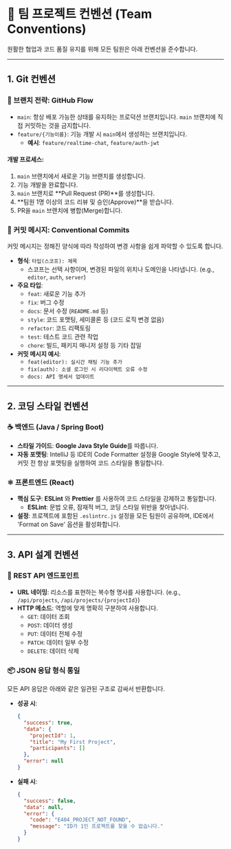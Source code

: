 # 📜 팀 프로젝트 컨벤션 (Team Conventions)

원활한 협업과 코드 품질 유지를 위해 모든 팀원은 아래 컨벤션을 준수합니다.

---

## 1. Git 컨벤션

### 🌳 브랜치 전략: GitHub Flow

* `main`: 항상 배포 가능한 상태를 유지하는 프로덕션 브랜치입니다. `main` 브랜치에 직접 커밋하는 것을 금지합니다.
* `feature/{기능이름}`: 기능 개발 시 `main`에서 생성하는 브랜치입니다.
    * **예시**: `feature/realtime-chat`, `feature/auth-jwt`

#### 개발 프로세스:

1.  `main` 브랜치에서 새로운 기능 브랜치를 생성합니다.
2.  기능 개발을 완료합니다.
3.  `main` 브랜치로 **Pull Request (PR)**를 생성합니다.
4.  **팀원 1명 이상의 코드 리뷰 및 승인(Approve)**을 받습니다.
5.  PR을 `main` 브랜치에 병합(Merge)합니다.

### 💬 커밋 메시지: Conventional Commits

커밋 메시지는 정해진 양식에 따라 작성하여 변경 사항을 쉽게 파악할 수 있도록 합니다.

* **형식**: `타입(스코프): 제목`
    * 스코프는 선택 사항이며, 변경된 파일의 위치나 도메인을 나타냅니다. (e.g., `editor`, `auth`, `server`)
* **주요 타입**:
    * `feat`: 새로운 기능 추가
    * `fix`: 버그 수정
    * `docs`: 문서 수정 (`README.md` 등)
    * `style`: 코드 포맷팅, 세미콜론 등 (코드 로직 변경 없음)
    * `refactor`: 코드 리팩토링
    * `test`: 테스트 코드 관련 작업
    * `chore`: 빌드, 패키지 매니저 설정 등 기타 잡일
* **커밋 메시지 예시**:
    * `feat(editor): 실시간 채팅 기능 추가`
    * `fix(auth): 소셜 로그인 시 리다이렉트 오류 수정`
    * `docs: API 명세서 업데이트`

---

## 2. 코딩 스타일 컨벤션

### ☕ 백엔드 (Java / Spring Boot)

* **스타일 가이드**: **Google Java Style Guide**를 따릅니다.
* **자동 포맷팅**: IntelliJ 등 IDE의 Code Formatter 설정을 Google Style에 맞추고, 커밋 전 항상 포맷팅을 실행하여 코드 스타일을 통일합니다.

### ⚛️ 프론트엔드 (React)

* **핵심 도구**: **ESLint** 와 **Prettier** 를 사용하여 코드 스타일을 강제하고 통일합니다.
    * **ESLint**: 문법 오류, 잠재적 버그, 코딩 스타일 위반을 찾아냅니다.
* **설정**: 프로젝트에 포함된 `.eslintrc.js` 설정을 모든 팀원이 공유하며, IDE에서 'Format on Save' 옵션을 활성화합니다.

---

## 3. API 설계 컨벤션

### 📡 REST API 엔드포인트

* **URL 네이밍**: 리소스를 표현하는 복수형 명사를 사용합니다. (e.g., `/api/projects`, `/api/projects/{projectId}`)
* **HTTP 메소드**: 역할에 맞게 명확히 구분하여 사용합니다.
    * `GET`: 데이터 조회
    * `POST`: 데이터 생성
    * `PUT`: 데이터 전체 수정
    * `PATCH`: 데이터 일부 수정
    * `DELETE`: 데이터 삭제

### 📦 JSON 응답 형식 통일

모든 API 응답은 아래와 같은 일관된 구조로 감싸서 반환합니다.

* **성공 시**:

    ```json
    {
      "success": true,
      "data": {
        "projectId": 1,
        "title": "My First Project",
        "participants": []
      },
      "error": null
    }
    ```

* **실패 시**:

    ```json
    {
      "success": false,
      "data": null,
      "error": {
        "code": "E404_PROJECT_NOT_FOUND",
        "message": "ID가 1인 프로젝트를 찾을 수 없습니다."
      }
    }
    ```
